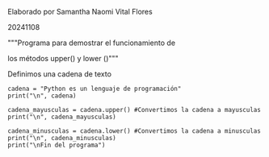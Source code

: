 Elaborado por Samantha Naomi Vital Flores

20241108

"""Programa para demostrar el funcionamiento de

los métodos upper() y lower ()"""

Definimos una cadena de texto
``` 
cadena = "Python es un lenguaje de programación"
print("\n", cadena)
```
```
cadena_mayusculas = cadena.upper() #Convertimos la cadena a mayusculas
print("\n", cadena_mayusculas)
```
```
cadena_minusculas = cadena.lower() #Convertimos la cadena a minusculas
print("\n", cadena_minusculas)
print("\nFin del programa")
```
